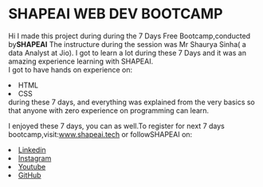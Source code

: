 # SHAPEAI WEB DEV BOOTCAMP
Hi I made this project during during the 7 Days Free Bootcamp,conducted by<b>SHAPEAI</b>
The instructure during the session was Mr Shaurya Sinha( a data Analyst at Jio). I got to learn a lot during these 7 Days and it was an amazing experience learning with SHAPEAI.
<br>I got to have hands on experience on:
<li>HTML
<li>CSS
<br>during these 7 days, and everything was explained from the very basics so that anyone with zero experience on programming can learn.

I enjoyed these 7 days, you can as well.To register for next 7 days bootcamp,visit:www.shapeai.tech
or followSHAPEAI on:
<li><a href="https://in.linkedin.com/company/shape">Linkedin</a>
<li><a href="https://www.instagram.com/shape.ai/?hl=en">Instagram</a>
<li><a href="htttps://www.youtube.com/channel/UCTUvDLTW9meuDXWcbmiSPdA">Youtube</a>
<li><a href="https://github.com/shapeai">GitHub</a>
